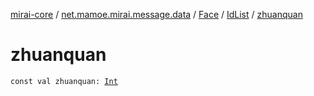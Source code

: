 [mirai-core](../../../index.md) / [net.mamoe.mirai.message.data](../../index.md) / [Face](../index.md) / [IdList](index.md) / [zhuanquan](./zhuanquan.md)

# zhuanquan

`const val zhuanquan: `[`Int`](https://kotlinlang.org/api/latest/jvm/stdlib/kotlin/-int/index.html)